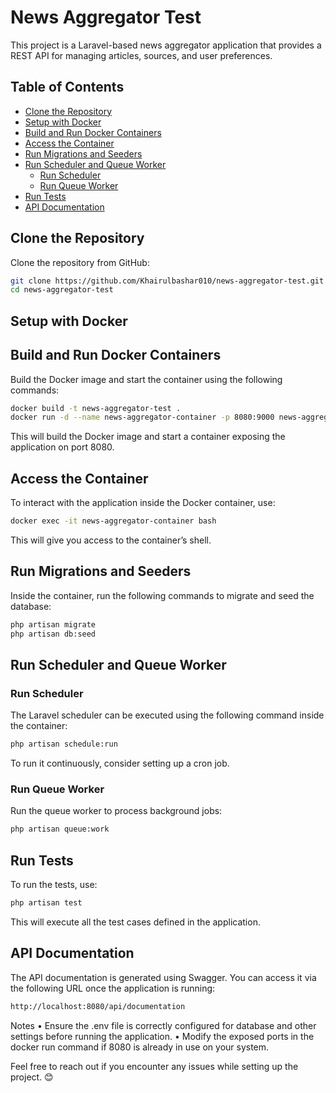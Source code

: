 # News Aggregator Test

This project is a Laravel-based news aggregator application that provides a REST API for managing articles, sources, and user preferences.

## Table of Contents
- [Clone the Repository](#clone-the-repository)
- [Setup with Docker](#setup-with-docker)
- [Build and Run Docker Containers](#build-and-run-docker-containers)
- [Access the Container](#access-the-container)
- [Run Migrations and Seeders](#run-migrations-and-seeders)
- [Run Scheduler and Queue Worker](#run-scheduler-and-queue-worker)
    - [Run Scheduler](#run-scheduler)
    - [Run Queue Worker](#run-queue-worker)
- [Run Tests](#run-tests)
- [API Documentation](#api-documentation)

## Clone the Repository

Clone the repository from GitHub:

```sh
git clone https://github.com/Khairulbashar010/news-aggregator-test.git
cd news-aggregator-test
```

## Setup with Docker

## Build and Run Docker Containers

Build the Docker image and start the container using the following commands:

```sh
docker build -t news-aggregator-test .
docker run -d --name news-aggregator-container -p 8080:9000 news-aggregator-test
```

This will build the Docker image and start a container exposing the application on port 8080.

## Access the Container

To interact with the application inside the Docker container, use:

```sh
docker exec -it news-aggregator-container bash
```

This will give you access to the container’s shell.

## Run Migrations and Seeders

Inside the container, run the following commands to migrate and seed the database:

```sh
php artisan migrate
php artisan db:seed
```

## Run Scheduler and Queue Worker

### Run Scheduler

The Laravel scheduler can be executed using the following command inside the container:

```sh
php artisan schedule:run
```

To run it continuously, consider setting up a cron job.

### Run Queue Worker

Run the queue worker to process background jobs:

```sh
php artisan queue:work
```

## Run Tests

To run the tests, use:

```sh
php artisan test
```

This will execute all the test cases defined in the application.

## API Documentation

The API documentation is generated using Swagger. You can access it via the following URL once the application is running:

```sh
http://localhost:8080/api/documentation
```

Notes
	•	Ensure the .env file is correctly configured for database and other settings before running the application.
	•	Modify the exposed ports in the docker run command if 8080 is already in use on your system.

Feel free to reach out if you encounter any issues while setting up the project. 😊